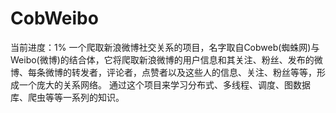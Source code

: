 # CobWeibo
当前进度：1%
一个爬取新浪微博社交关系的项目，名字取自Cobweb(蜘蛛网)与Weibo(微博)的结合体，它将爬取新浪微博的用户信息和其关注、粉丝、发布的微博、每条微博的转发者，评论者，点赞者以及这些人的信息、关注、粉丝等等，形成一个庞大的关系网络。
通过这个项目来学习分布式、多线程、调度、图数据库、爬虫等等一系列的知识。

